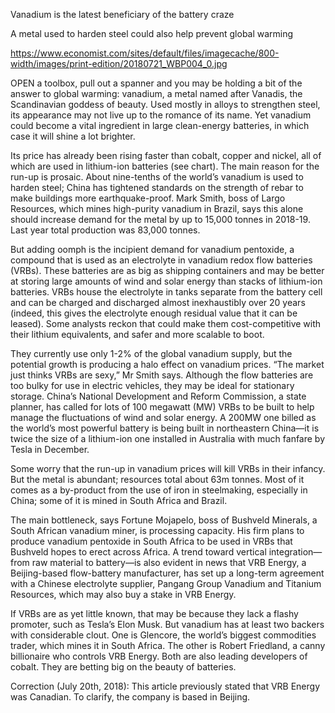 Vanadium is the latest beneficiary of the battery craze

A metal used to harden steel could also help prevent global warming

https://www.economist.com/sites/default/files/imagecache/800-width/images/print-edition/20180721_WBP004_0.jpg


OPEN a toolbox, pull out a spanner and you may be holding a bit of the answer to global warming: vanadium, a metal named after Vanadis, the Scandinavian goddess of beauty. Used mostly in alloys to strengthen steel, its appearance may not live up to the romance of its name. Yet vanadium could become a vital ingredient in large clean-energy batteries, in which case it will shine a lot brighter.

Its price has already been rising faster than cobalt, copper and nickel, all of which are used in lithium-ion batteries (see chart). The main reason for the run-up is prosaic. About nine-tenths of the world’s vanadium is used to harden steel; China has tightened standards on the strength of rebar to make buildings more earthquake-proof. Mark Smith, boss of Largo Resources, which mines high-purity vanadium in Brazil, says this alone should increase demand for the metal by up to 15,000 tonnes in 2018-19. Last year total production was 83,000 tonnes.

But adding oomph is the incipient demand for vanadium pentoxide, a compound that is used as an electrolyte in vanadium redox flow batteries (VRBs). These batteries are as big as shipping containers and may be better at storing large amounts of wind and solar energy than stacks of lithium-ion batteries. VRBs house the electrolyte in tanks separate from the battery cell and can be charged and discharged almost inexhaustibly over 20 years (indeed, this gives the electrolyte enough residual value that it can be leased). Some analysts reckon that could make them cost-competitive with their lithium equivalents, and safer and more scalable to boot.

They currently use only 1-2% of the global vanadium supply, but the potential growth is producing a halo effect on vanadium prices. “The market just thinks VRBs are sexy,” Mr Smith says. Although the flow batteries are too bulky for use in electric vehicles, they may be ideal for stationary storage. China’s National Development and Reform Commission, a state planner, has called for lots of 100 megawatt (MW) VRBs to be built to help manage the fluctuations of wind and solar energy. A 200MW one billed as the world’s most powerful battery is being built in northeastern China—it is twice the size of a lithium-ion one installed in Australia with much fanfare by Tesla in December.

Some worry that the run-up in vanadium prices will kill VRBs in their infancy. But the metal is abundant; resources total about 63m tonnes. Most of it comes as a by-product from the use of iron in steelmaking, especially in China; some of it is mined in South Africa and Brazil.

The main bottleneck, says Fortune Mojapelo, boss of Bushveld Minerals, a South African vanadium miner, is processing capacity. His firm plans to produce vanadium pentoxide in South Africa to be used in VRBs that Bushveld hopes to erect across Africa. A trend toward vertical integration—from raw material to battery—is also evident in news that VRB Energy, a Beijing-based flow-battery manufacturer, has set up a long-term agreement with a Chinese electrolyte supplier, Pangang Group Vanadium and Titanium Resources, which may also buy a stake in VRB Energy.

If VRBs are as yet little known, that may be because they lack a flashy promoter, such as Tesla’s Elon Musk. But vanadium has at least two backers with considerable clout. One is Glencore, the world’s biggest commodities trader, which mines it in South Africa. The other is Robert Friedland, a canny billionaire who controls VRB Energy. Both are also leading developers of cobalt. They are betting big on the beauty of batteries.

Correction (July 20th, 2018): This article previously stated that VRB Energy was Canadian. To clarify, the company is based in Beijing. 
